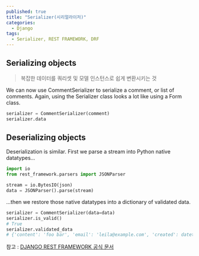 ```yaml
---
published: true
title: "Serializer(시리얼라이저)"
categories:
  - Django
tags:
  - Serializer, REST FRAMEWORK, DRF
---
```


## Serializing objects

> 복잡한 데이터를 쿼리셋 및 모델 인스턴스로 쉽게 변환시키는 것

We can now use CommentSerializer to serialize a comment, or list of comments. Again, using the Serializer class looks a lot like using a Form class.

```python
serializer = CommentSerializer(comment)
serializer.data
```

## Deserializing objects

Deserialization is similar. First we parse a stream into Python native datatypes...

```python
import io
from rest_framework.parsers import JSONParser

stream = io.BytesIO(json)
data = JSONParser().parse(stream)
```
...then we restore those native datatypes into a dictionary of validated data.

```python
serializer = CommentSerializer(data=data)
serializer.is_valid()
# True
serializer.validated_data
# {'content': 'foo bar', 'email': 'leila@example.com', 'created': datetime.datetime(2012, 08, 22, 16, 20, 09, 822243)}
```

참고 : [DJANGO REST FRAMEWORK 공식 문서](https://www.django-rest-framework.org/api-guide/serializers/#serializers)

